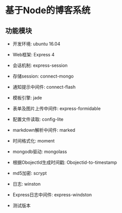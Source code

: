 # 基于Node的博客系统

##  功能模块

  * 开发环境: ubuntu 16.04
  * Web框架: Express 4
  * 会话机制: express-session
  * 存储session: connect-mongo
  * 通知提示中间件: connect-flash
  * 模板引擎: jade
  * 表单及图片上传中间件: express-formidable
  * 配置文件读取: config-lite
  * markdown解析中间件: marked
  * 时间格式化: moment
  * mongodb驱动: mongolass
  * 根据ObojectId生成时间戳: Obojectid-to-timestamp
  * md5加密: scrypt
  * 日志: winston
  * Express日志中间件: express-windston

* 测试版本
